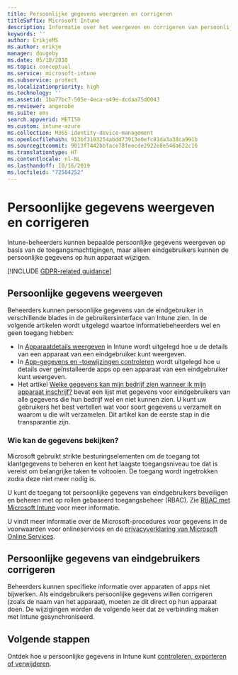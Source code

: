 ```yaml
---
title: Persoonlijke gegevens weergeven en corrigeren
titleSuffix: Microsoft Intune
description: Informatie over het weergeven en corrigeren van persoonlijke gegevens.
keywords: ''
author: ErikjeMS
ms.author: erikje
manager: dougeby
ms.date: 05/18/2018
ms.topic: conceptual
ms.service: microsoft-intune
ms.subservice: protect
ms.localizationpriority: high
ms.technology: ''
ms.assetid: 1ba77bc7-505e-4eca-a49e-dcdaa75d0043
ms.reviewer: angerobe
ms.suite: ems
search.appverid: MET150
ms.custom: intune-azure
ms.collection: M365-identity-device-management
ms.openlocfilehash: 913bf3103254abdd73913e0efc81da3a38ca991b
ms.sourcegitcommit: 9013f7442bbface78feecde2922e8e546a622c16
ms.translationtype: HT
ms.contentlocale: nl-NL
ms.lasthandoff: 10/16/2019
ms.locfileid: "72504252"
---
```

# <a name="view-and-correct-personal-data"></a>Persoonlijke gegevens weergeven en corrigeren

Intune-beheerders kunnen bepaalde persoonlijke gegevens weergeven op basis van de toegangsmachtigingen, maar alleen eindgebruikers kunnen de persoonlijke gegevens op hun apparaat wijzigen.

[!INCLUDE [GDPR-related guidance](../includes/gdpr-dsr-and-stp-note.md)]


## <a name="view-personal-data"></a>Persoonlijke gegevens weergeven

Beheerders kunnen persoonlijke gegevens van de eindgebruiker in verschillende blades in de gebruikersinterface van Intune zien. In de volgende artikelen wordt uitgelegd waartoe informatiebeheerders wel en geen toegang hebben:
- In [Apparaatdetails weergeven](../remote-actions/device-inventory.md) in Intune wordt uitgelegd hoe u de details van een apparaat van een eindgebruiker kunt weergeven.
- In [App-gegevens en -toewijzingen controleren](../apps/apps-monitor.md) wordt uitgelegd hoe u details over geïnstalleerde apps op een apparaat van een eindgebruiker kunt weergeven.
- Het artikel [Welke gegevens kan mijn bedrijf zien wanneer ik mijn apparaat inschrijf?](https://docs.microsoft.com/intune-user-help/what-info-can-your-company-see-when-you-enroll-your-device-in-intune) bevat een lijst met gegevens voor eindgebruikers van alle gegevens die hun bedrijf wel en niet kunnen zien. U kunt uw gebruikers het best vertellen wat voor soort gegevens u verzamelt en waarom u die wilt verzamelen. Dit artikel kan de eerste stap in die transparantie zijn.

### <a name="who-can-view-the-data"></a>Wie kan de gegevens bekijken?

Microsoft gebruikt strikte besturingselementen om de toegang tot klantgegevens te beheren en kent het laagste toegangsniveau toe dat is vereist om belangrijke taken te voltooien. De toegang wordt ingetrokken zodra deze niet meer nodig is. 

U kunt de toegang tot persoonlijke gegevens van eindgebruikers beveiligen en beheren met op rollen gebaseerd toegangsbeheer (RBAC). Zie [RBAC met Microsoft Intune](../fundamentals/role-based-access-control.md) voor meer informatie.

U vindt meer informatie over de Microsoft-procedures voor gegevens in de voorwaarden voor onlineservices en de [privacyverklaring van Microsoft Online Services](https://go.microsoft.com/fwlink/p/?linkid=131004&clcid=0x409). 

## <a name="correct-end-user-personal-data"></a>Persoonlijke gegevens van eindgebruikers corrigeren

Beheerders kunnen specifieke informatie over apparaten of apps niet bijwerken. Als eindgebruikers persoonlijke gegevens willen corrigeren (zoals de naam van het apparaat), moeten ze dit direct op hun apparaat doen. De wijzigingen worden de volgende keer dat ze verbinding maken met Intune gesynchroniseerd.


## <a name="next-steps"></a>Volgende stappen

Ontdek hoe u persoonlijke gegevens in Intune kunt [controleren, exporteren of verwijderen](privacy-data-audit-export-delete.md).
